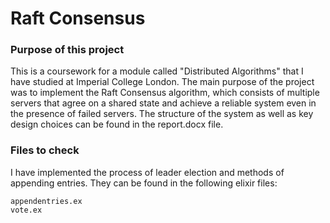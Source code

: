 # Raft Consensus

### Purpose of this project
This is a coursework for a module called "Distributed Algorithms" that I have studied at Imperial College London.
The main purpose of the project was to implement the Raft Consensus algorithm,
which consists of multiple servers that agree on a shared state and achieve a
reliable system even in the presence of failed servers. 
The structure of the system as well as key design choices can be found in the
report.docx file. 

### Files to check
I have implemented the process of leader election and  methods of appending
entries. They can be found in the following elixir files:
```
appendentries.ex
vote.ex
```
